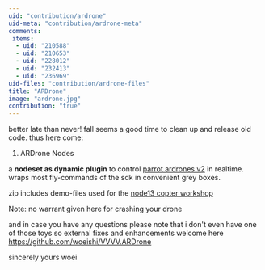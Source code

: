 ```yaml
---
uid: "contribution/ardrone"
uid-meta: "contribution/ardrone-meta"
comments: 
 items: 
  - uid: "210588"
  - uid: "210653"
  - uid: "228012"
  - uid: "232413"
  - uid: "236969"
uid-files: "contribution/ardrone-files"
title: "ARDrone"
image: "ardrone.jpg"
contribution: "true"
---
```


better late than never! fall seems a good time to clean up and release old code. 
thus here come:

1.  ARDrone Nodes
a **nodeset as dynamic plugin** to control [parrot ardrones v2](http://ardrone2.parrot.com/) in realtime.
wraps most fly-commands of the sdk in convenient grey boxes.

zip includes demo-files used for the [node13 copter workshop](http://node13.vvvv.org/program/lets-vvvvly-copters/)

<div class="box">
Note:
no warrant given here for crashing your drone
</div>

and in case you have any questions please note that i don't even have one of those toys
so external fixes and enhancements welcome here
<https://github.com/woeishi/VVVV.ARDrone>

sincerely yours
woei